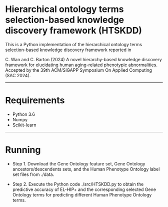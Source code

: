 # Hierarchical ontology terms selection-based knowledge discovery framework (HTSKDD)

This is a Python implementation of the hierarchical ontology terms selection-based knowledge discovery framework reported in

C. Wan and C. Barton (2024) A novel hierarchy-based knowledge discovery framework for elucidating human aging-related phenotypic abnormalities. Accepted by the 39th ACM/SIGAPP Symposium On Applied Computing (SAC 2024).

---------------------------------------------------------------
# Requirements

- Python 3.6 
- Numpy 
- Scikit-learn

---------------------------------------------------------------
# Running 

* Step 1. Download the Gene Ontology feature set, Gene Ontology ancestors/descendents sets, and the Human Phenotype Ontology label set files from ./data.

* Step 2. Execute the Python code ./src/HTSKDD.py to obtain the predictive accuracy of EL-HIP+ and the corresponding selected Gene Ontology terms for predicting different Human Phenotype Ontology terms.

